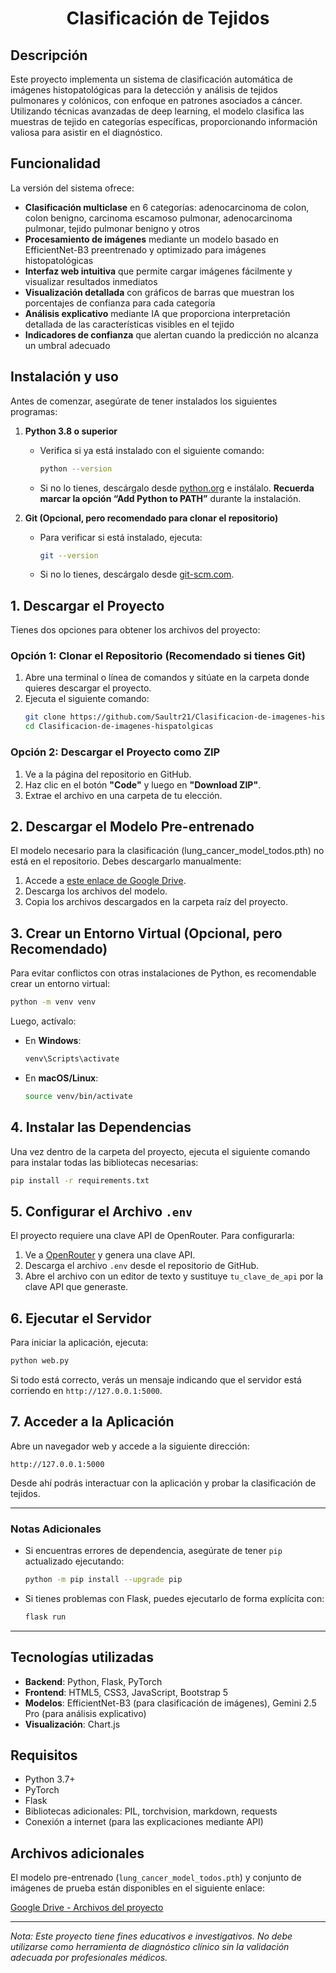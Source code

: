 <h1 align="center">Clasificación de Tejidos</h1>

## Descripción
Este proyecto implementa un sistema de clasificación automática de imágenes histopatológicas para la detección y análisis de tejidos pulmonares y colónicos, con enfoque en patrones asociados a cáncer. Utilizando técnicas avanzadas de deep learning, el modelo clasifica las muestras de tejido en categorías específicas, proporcionando información valiosa para asistir en el diagnóstico.

## Funcionalidad 

La versión del sistema ofrece:

- **Clasificación multiclase** en 6 categorías: adenocarcinoma de colon, colon benigno, carcinoma escamoso pulmonar, adenocarcinoma pulmonar, tejido pulmonar benigno y otros
- **Procesamiento de imágenes** mediante un modelo basado en EfficientNet-B3 preentrenado y optimizado para imágenes histopatológicas
- **Interfaz web intuitiva** que permite cargar imágenes fácilmente y visualizar resultados inmediatos
- **Visualización detallada** con gráficos de barras que muestran los porcentajes de confianza para cada categoría
- **Análisis explicativo** mediante IA que proporciona interpretación detallada de las características visibles en el tejido
- **Indicadores de confianza** que alertan cuando la predicción no alcanza un umbral adecuado





## Instalación y uso
Antes de comenzar, asegúrate de tener instalados los siguientes programas:

1. **Python 3.8 o superior**  
   - Verifica si ya está instalado con el siguiente comando:
     ```bash
     python --version
     ```
   - Si no lo tienes, descárgalo desde [python.org](https://www.python.org/downloads/) e instálalo. **Recuerda marcar la opción “Add Python to PATH”** durante la instalación.

2. **Git (Opcional, pero recomendado para clonar el repositorio)**  
   - Para verificar si está instalado, ejecuta:
     ```bash
     git --version
     ```
   - Si no lo tienes, descárgalo desde [git-scm.com](https://git-scm.com/downloads).

## **1. Descargar el Proyecto**
Tienes dos opciones para obtener los archivos del proyecto:

### **Opción 1: Clonar el Repositorio (Recomendado si tienes Git)**
1. Abre una terminal o línea de comandos y sitúate en la carpeta donde quieres descargar el proyecto.
2. Ejecuta el siguiente comando:
   ```bash
   git clone https://github.com/Saultr21/Clasificacion-de-imagenes-hispatolgicas.git
   cd Clasificacion-de-imagenes-hispatolgicas

### **Opción 2: Descargar el Proyecto como ZIP**
1. Ve a la página del repositorio en GitHub.
2. Haz clic en el botón **"Code"** y luego en **"Download ZIP"**.
3. Extrae el archivo en una carpeta de tu elección.

## **2. Descargar el Modelo Pre-entrenado**
El modelo necesario para la clasificación (lung_cancer_model_todos.pth) no está en el repositorio. Debes descargarlo manualmente:

1. Accede a [este enlace de Google Drive](https://drive.google.com/drive/folders/1JFx5KMTbyQyqT29bFfV8iaYK07eVa-R0?usp=sharing).
2. Descarga los archivos del modelo.
3. Copia los archivos descargados en la carpeta raíz del proyecto.

## **3. Crear un Entorno Virtual (Opcional, pero Recomendado)**
Para evitar conflictos con otras instalaciones de Python, es recomendable crear un entorno virtual:
```bash
python -m venv venv
```
Luego, actívalo:
- En **Windows**:
  ```bash
  venv\Scripts\activate
  ```
- En **macOS/Linux**:
  ```bash
  source venv/bin/activate
  ```

## **4. Instalar las Dependencias**
Una vez dentro de la carpeta del proyecto, ejecuta el siguiente comando para instalar todas las bibliotecas necesarias:
```bash
pip install -r requirements.txt
```

## **5. Configurar el Archivo `.env`**
El proyecto requiere una clave API de OpenRouter. Para configurarla:

1. Ve a [OpenRouter](https://openrouter.ai/settings/keys) y genera una clave API.
2. Descarga el archivo `.env` desde el repositorio de GitHub.
3. Abre el archivo con un editor de texto y sustituye `tu_clave_de_api` por la clave API que generaste.

## **6. Ejecutar el Servidor**
Para iniciar la aplicación, ejecuta:
```bash
python web.py
```

Si todo está correcto, verás un mensaje indicando que el servidor está corriendo en `http://127.0.0.1:5000`.

## **7. Acceder a la Aplicación**
Abre un navegador web y accede a la siguiente dirección:
```
http://127.0.0.1:5000
```

Desde ahí podrás interactuar con la aplicación y probar la clasificación de tejidos.

---
### **Notas Adicionales**
- Si encuentras errores de dependencia, asegúrate de tener `pip` actualizado ejecutando:
  ```bash
  python -m pip install --upgrade pip
  ```
- Si tienes problemas con Flask, puedes ejecutarlo de forma explícita con:
  ```bash
  flask run
  ```

---


## Tecnologías utilizadas
- **Backend**: Python, Flask, PyTorch
- **Frontend**: HTML5, CSS3, JavaScript, Bootstrap 5
- **Modelos**: EfficientNet-B3 (para clasificación de imágenes), Gemini 2.5 Pro (para análisis explicativo)
- **Visualización**: Chart.js

## Requisitos
- Python 3.7+
- PyTorch
- Flask
- Bibliotecas adicionales: PIL, torchvision, markdown, requests
- Conexión a internet (para las explicaciones mediante API)

## Archivos adicionales
El modelo pre-entrenado (`lung_cancer_model_todos.pth`) y conjunto de imágenes de prueba están disponibles en el siguiente enlace:

[Google Drive - Archivos del proyecto](https://drive.google.com/drive/folders/1JFx5KMTbyQyqT29bFfV8iaYK07eVa-R0?usp=sharing)

---

*Nota: Este proyecto tiene fines educativos e investigativos. No debe utilizarse como herramienta de diagnóstico clínico sin la validación adecuada por profesionales médicos.*

